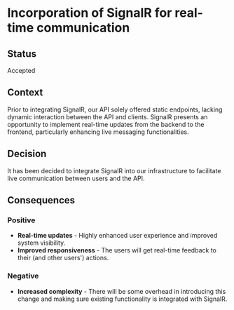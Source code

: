 # Incorporation of SignalR for real-time communication

## Status
Accepted

## Context
Prior to integrating SignalR, our API solely offered static endpoints, lacking dynamic interaction between the API and clients. SignalR presents an opportunity to implement real-time updates from the backend to the frontend, particularly enhancing live messaging functionalities.

## Decision
It has been decided to integrate SignalR into our infrastructure to facilitate live communication between users and the API.

## Consequences

### Positive
- **Real-time updates** - Highly enhanced user experience and improved system visibility.
- **Improved responsiveness** - The users will get real-time feedback to their (and other users') actions.

### Negative
- **Increased complexity** - There will be some overhead in introducing this change and making sure existing functionality is integrated with SignalR.
